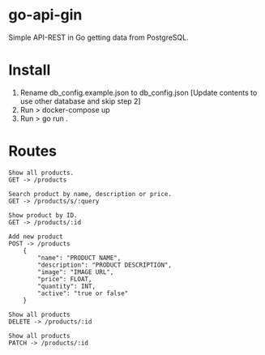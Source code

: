 # go-api-gin

Simple API-REST in Go getting data from PostgreSQL.

# Install

1. Rename db_config.example.json to db_config.json
[Update contents to use other database and skip step 2]
2. Run > docker-compose up
3. Run > go run .

# Routes

    Show all products.
    GET -> /products
    
    Search product by name, description or price.
	GET -> /products/s/:query
    
    Show product by ID.
	GET -> /products/:id
    
    Add new product
	POST -> /products
        {
            "name": "PRODUCT NAME",
            "description": "PRODUCT DESCRIPTION",
            "image": "IMAGE URL",
            "price": FLOAT,
            "quantity": INT,
            "active": "true or false"
        }
    
    Show all products
	DELETE -> /products/:id
    
    Show all products
	PATCH -> /products/:id
